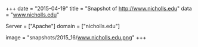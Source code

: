 
+++
date = "2015-04-19"
title = "Snapshot of http://www.nicholls.edu"
data = "www.nicholls.edu"

Server = ["Apache"]
domain = ["nicholls.edu"]

  image = "snapshots/2015_16/www.nicholls.edu.png"
+++
#
